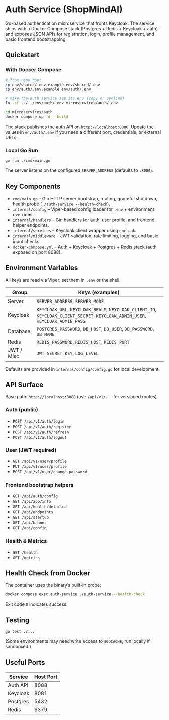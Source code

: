 # Auth Service (ShopMindAI)

Go-based authentication microservice that fronts Keycloak. The service ships with a Docker Compose stack (Postgres + Redis + Keycloak + auth) and exposes JSON APIs for registration, login, profile management, and basic frontend bootstrapping.

## Quickstart

### With Docker Compose
```bash
# from repo root
cp env/shared/.env.example env/shared/.env
cp env/auth/.env.example env/auth/.env

# make the auth service see its env (copy or symlink)
ln -sf ../../env/auth/.env microservices/auth/.env

cd microservices/auth
docker compose up -d --build
```
The stack publishes the auth API on `http://localhost:8088`. Update the values in
`env/auth/.env` if you need a different port, credentials, or external URLs.

### Local Go Run
```bash
go run ./cmd/main.go
```
The server listens on the configured `SERVER_ADDRESS` (defaults to `:8080`).

## Key Components

- `cmd/main.go` – Gin HTTP server bootstrap, routing, graceful shutdown, health probe (`./auth-service --health-check`).
- `internal/config` – Viper-based config loader for `.env` + environment overrides.
- `internal/handlers` – Gin handlers for auth, user profile, and frontend helper endpoints.
- `internal/services` – Keycloak client wrapper using `gocloak`.
- `internal/middleware` – JWT validation, rate limiting, logging, and basic input checks.
- `docker-compose.yml` – Auth + Keycloak + Postgres + Redis stack (auth exposed on port 8088).

## Environment Variables

All keys are read via Viper; set them in `.env` or the shell.

| Group      | Keys (examples) |
|------------|-----------------|
| Server     | `SERVER_ADDRESS`, `SERVER_MODE` |
| Keycloak   | `KEYCLOAK_URL`, `KEYCLOAK_REALM`, `KEYCLOAK_CLIENT_ID`, `KEYCLOAK_CLIENT_SECRET`, `KEYCLOAK_ADMIN_USER`, `KEYCLOAK_ADMIN_PASS` |
| Database   | `POSTGRES_PASSWORD`, `DB_HOST`, `DB_USER`, `DB_PASSWORD`, `DB_NAME` |
| Redis      | `REDIS_PASSWORD`, `REDIS_HOST`, `REDIS_PORT` |
| JWT / Misc | `JWT_SECRET_KEY`, `LOG_LEVEL` |

Defaults are provided in `internal/config/config.go` for local development.

## API Surface

Base path: `http://localhost:8088` (use `/api/v1/...` for versioned routes).

### Auth (public)
- `POST /api/v1/auth/login`
- `POST /api/v1/auth/register`
- `POST /api/v1/auth/refresh`
- `POST /api/v1/auth/logout`

### User (JWT required)
- `GET /api/v1/user/profile`
- `PUT /api/v1/user/profile`
- `POST /api/v1/user/change-password`

### Frontend bootstrap helpers
- `GET /api/auth/config`
- `GET /api/app/info`
- `GET /api/health/detailed`
- `GET /api/endpoints`
- `GET /api/startup`
- `GET /api/banner`
- `GET /api/config`

### Health & Metrics
- `GET /health`
- `GET /metrics`

## Health Check from Docker
The container uses the binary’s built-in probe:
```bash
docker compose exec auth-service ./auth-service --health-check
```
Exit code `0` indicates success.

## Testing
```bash
go test ./...
```
(Some environments may need write access to `$GOCACHE`; run locally if sandboxed.)

## Useful Ports

| Service   | Host Port |
|-----------|-----------|
| Auth API  | 8088      |
| Keycloak  | 8081      |
| Postgres  | 5432      |
| Redis     | 6379      |
